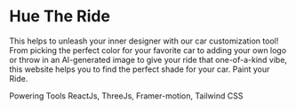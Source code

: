 # Hue The Ride
This helps to unleash your inner designer with our car customization tool! 
From picking the perfect color for your favorite car to adding your own logo or 
throw in an AI-generated image to give your ride that one-of-a-kind vibe, this 
website helps you to find the perfect shade for your car. Paint your Ride.

Powering Tools
ReactJs, ThreeJs, Framer-motion, Tailwind CSS 

